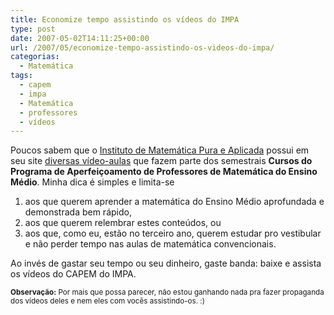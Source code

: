 ```yaml
---
title: Economize tempo assistindo os vídeos do IMPA
type: post
date: 2007-05-02T14:11:25+00:00
url: /2007/05/economize-tempo-assistindo-os-videos-do-impa/
categorias:
  - Matemática
tags:
  - capem
  - impa
  - Matemática
  - professores
  - vídeos
---
```


Poucos sabem que o [Instituto de Matemática Pura e Aplicada][1] possui em seu site [diversas vídeo-aulas][2] que fazem parte dos semestrais **Cursos do Programa de Aperfeiçoamento de Professores de Matemática do Ensino Médio**. Minha dica é simples e limita-se

1. aos que querem aprender a matemática do Ensino Médio aprofundada e demonstrada bem rápido,
2. aos que querem relembrar estes conteúdos, ou
3. aos que, como eu, estão no terceiro ano, querem estudar pro vestibular e não perder tempo nas aulas de matemática convencionais.

Ao invés de gastar seu tempo ou seu dinheiro, gaste banda: baixe e assista os vídeos do CAPEM do IMPA.

<small><strong>Observação:</strong> Por mais que possa parecer, não estou ganhando nada pra fazer propaganda dos vídeos deles e nem eles com vocês assistindo-os. :)</small>

[1]: http://impa.br/
[2]: http://strato.impa.br/
